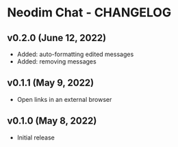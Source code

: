 # Neodim Chat - CHANGELOG


## v0.2.0 (June 12, 2022)

- Added: auto-formatting edited messages
- Added: removing messages


## v0.1.1 (May 9, 2022)

- Open links in an external browser


## v0.1.0 (May 8, 2022)

- Initial release
